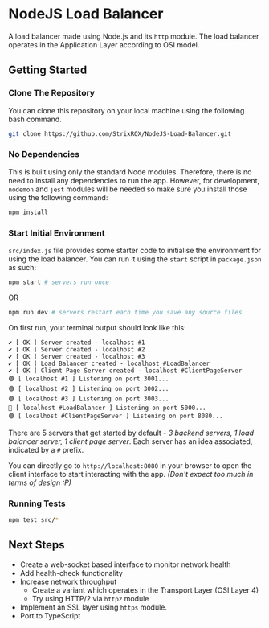 # NodeJS Load Balancer

A load balancer made using Node.js and its `http` module. The load balancer operates in the Application Layer according to OSI model.

## Getting Started

### Clone The Repository

You can clone this repository on your local machine using the following bash command.

```bash
git clone https://github.com/StrixROX/NodeJS-Load-Balancer.git
```

### No Dependencies

This is built using only the standard Node modules. Therefore, there is no need to install any dependencies to run the app. However, for development, `nodemon` and `jest` modules will be needed so make sure you install those using the following command:

```bash
npm install
```

### Start Initial Environment

`src/index.js` file provides some starter code to initialise the environment for using the load balancer. You can run it using the `start` script in `package.json` as such:

```bash
npm start # servers run once
```

OR

```bash
npm run dev # servers restart each time you save any source files
```

On first run, your terminal output should look like this:

```
✔ [ OK ] Server created - localhost #1
✔ [ OK ] Server created - localhost #2
✔ [ OK ] Server created - localhost #3
✔ [ OK ] Load Balancer created - localhost #LoadBalancer
✔ [ OK ] Client Page Server created - localhost #ClientPageServer
🟢 [ localhost #1 ] Listening on port 3001...
🟢 [ localhost #2 ] Listening on port 3002...
🟢 [ localhost #3 ] Listening on port 3003...
🔷 [ localhost #LoadBalancer ] Listening on port 5000...
🟢 [ localhost #ClientPageServer ] Listening on port 8080...
```

There are 5 servers that get started by default - _3 backend servers, 1 load balancer server, 1 client page server_. Each server has an idea associated, indicated by a `#` prefix.

You can directly go to `http://localhost:8080` in your browser to open the client interface to start interacting with the app. _(Don't expect too much in terms of design :P)_

### Running Tests

```bash
npm test src/*
```

## Next Steps

- Create a web-socket based interface to monitor network health
- Add health-check functionality
- Increase network throughput
  - Create a variant which operates in the Transport Layer (OSI Layer 4)
  - Try using HTTP/2 via `http2` module
- Implement an SSL layer using `https` module.
- Port to TypeScript
